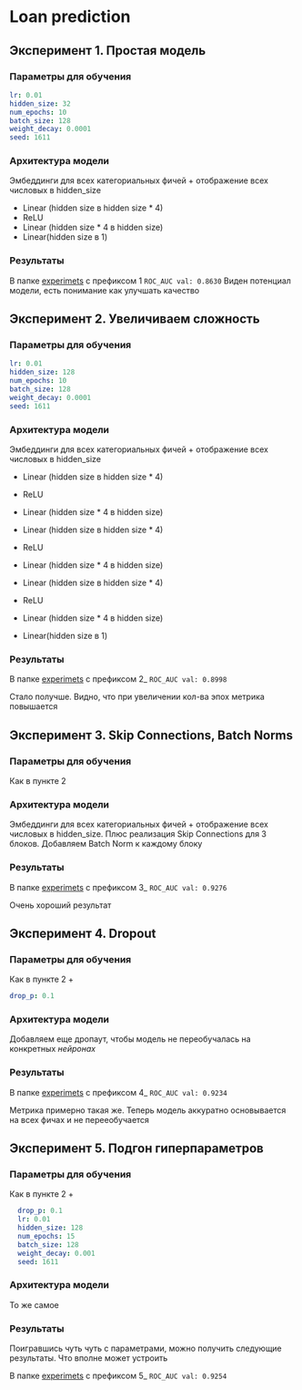 # Loan prediction

## Эксперимент 1. Простая модель

### Параметры для обучения

```yaml
lr: 0.01
hidden_size: 32
num_epochs: 10
batch_size: 128
weight_decay: 0.0001
seed: 1611
```

### Архитектура модели

Эмбеддинги для всех категориальных фичей + отображение всех числовых в hidden_size

- Linear (hidden size в hidden size * 4)
- ReLU
- Linear (hidden size * 4 в hidden size)
- Linear(hidden size в 1)

### Результаты

В папке [experimets](experiments) с префиксом 1
`ROC_AUC val: 0.8630`
Виден потенциал модели, есть понимание как улучшать качество


## Эксперимент 2. Увеличиваем сложность

### Параметры для обучения

```yaml
lr: 0.01
hidden_size: 128
num_epochs: 10
batch_size: 128
weight_decay: 0.0001
seed: 1611
```

### Архитектура модели

Эмбеддинги для всех категориальных фичей + отображение всех числовых в hidden_size

- Linear (hidden size в hidden size * 4)
- ReLU
- Linear (hidden size * 4 в hidden size)

- Linear (hidden size в hidden size * 4)
- ReLU
- Linear (hidden size * 4 в hidden size)

- Linear (hidden size в hidden size * 4)
- ReLU
- Linear (hidden size * 4 в hidden size)

- Linear(hidden size в 1)

### Результаты

В папке [experimets](experiments) с префиксом 2_
`ROC_AUC val: 0.8998`

Стало получше. Видно, что при увеличении кол-ва эпох метрика повышается



## Эксперимент 3. Skip Connections, Batch Norms


### Параметры для обучения

Как в пункте 2

### Архитектура модели

Эмбеддинги для всех категориальных фичей + отображение всех числовых в hidden_size. Плюс реализация Skip Connections для 3 блоков. Добавляем Batch Norm к каждому блоку

### Результаты

В папке [experimets](experiments) с префиксом 3_
`ROC_AUC val: 0.9276`

Очень хороший результат


## Эксперимент 4. Dropout

### Параметры для обучения

Как в пункте 2 +
```yaml
drop_p: 0.1
```
### Архитектура модели

Добавляем еще дропаут, чтобы модель не переобучалась на конкретных _нейронах_


### Результаты

В папке [experimets](experiments) с префиксом 4_
`ROC_AUC val: 0.9234`

Метрика примерно такая же. Теперь модель аккуратно основывается на всех фичах и не перееобучается



## Эксперимент 5. Подгон гиперпараметров

### Параметры для обучения

Как в пункте 2 +
```yaml
  drop_p: 0.1
  lr: 0.01
  hidden_size: 128
  num_epochs: 15
  batch_size: 128
  weight_decay: 0.001
  seed: 1611
```
### Архитектура модели

То же самое

### Результаты

Поигравшись чуть чуть с параметрами, можно получить следующие результаты. Что вполне может устроить

В папке [experimets](experiments) с префиксом 5_
`ROC_AUC val: 0.9254`

